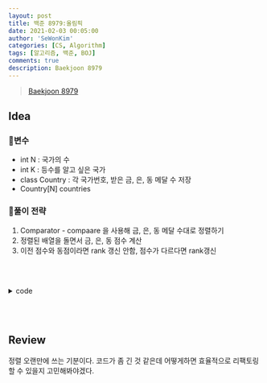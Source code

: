 ```yaml
---
layout: post
title: 백준 8979:올림픽
date: 2021-02-03 00:05:00
author: 'SeWonKim'
categories: [CS, Algorithm]
tags: [알고리즘, 백준, BOJ]
comments: true
description: Baekjoon 8979
---
```


> [Baekjoon 8979](https://www.acmicpc.net/problem/8979)

## Idea

### 🥚변수

- int N : 국가의 수
- int K : 등수를 알고 싶은 국가
- class Country : 각 국가번호, 받은 금, 은, 동 메달 수 저장
- Country[N] countries 
  
### 🍳풀이 전략

1. Comparator - compaare 을 사용해 금, 은, 동 메달 수대로 정렬하기
2. 정렬된 배열을 돌면서 금, 은, 동 점수 계산
3. 이전 점수와 동점이라면 rank 갱신 안함, 점수가 다르다면 rank갱신

&nbsp;  
&nbsp;


<details>
<summary>code</summary>
<div markdown="1">

```java

import java.io.*;
import java.util.*;

public class BOJ8979_올림픽 {
    public static class Country {
        int num, gold, silver, bronze;

        public Country(int num, int gold, int silver, int bronze) {
            this.num = num;
            this.gold = gold;
            this.silver = silver;
            this.bronze = bronze;
        }
    }
    public static void main(String[] args) throws Exception {
        BufferedReader br = new BufferedReader(new InputStreamReader(System.in));
        StringTokenizer st = new StringTokenizer(br.readLine(), " ");
        int N = Integer.parseInt(st.nextToken());
        int K = Integer.parseInt(st.nextToken());
        Country[] countries = new Country[N];

        for (int i = 0; i < N; i++) {
            st = new StringTokenizer(br.readLine(), " ");
            int num = Integer.parseInt(st.nextToken());
            int gold = Integer.parseInt(st.nextToken());
            int silver = Integer.parseInt(st.nextToken());
            int bronze = Integer.parseInt(st.nextToken());
            countries[i] = new Country(num, gold, silver, bronze);
        }

        Arrays.sort(countries, new Comparator<Country>() {
            @Override
            public int compare(Country o1, Country o2) {
                if(o1.gold == o2.gold) {
                    if(o1.silver == o2.silver) {
                        return o2.bronze - o1.bronze;
                    }
                    return o2.silver - o1.silver;
                }
                return o2.gold - o1.gold;
            }
        });

        int rank = 0;
        int count = 0;
        int score = -1;
        for (int i = 0; i < N; i++) {
            count++;

            int tmp = (countries[i].gold * 3) + (countries[i].silver * 2) + (countries[i].bronze);
            if(score != tmp) {
                rank = count;
                score = tmp;
            }

            if(countries[i].num == K) {
                System.out.println(rank);
                break;
            }
        }
    }
}

```

</div>
</details>

&nbsp;  
&nbsp;

## Review

정렬 오랜만에 쓰는 기분이다. 코드가 좀 긴 것 같은데 어떻게하면 효율적으로 리팩토링 할 수 있을지 고민해봐야겠다.

&nbsp;  
&nbsp;
